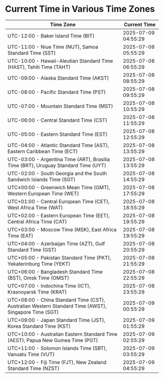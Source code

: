 # Current Time in Various Time Zones

| Time Zone | Current Time |
|-----------|--------------|
| UTC-12:00 - Baker Island Time (BIT) | 2025-07-09 04:55:29 |
| UTC-11:00 - Niue Time (NUT), Samoa Standard Time (SST) | 2025-07-08 05:55:29 |
| UTC-10:00 - Hawaii-Aleutian Standard Time (HAST), Tahiti Time (TAHT) | 2025-07-08 06:55:29 |
| UTC-09:00 - Alaska Standard Time (AKST) | 2025-07-08 08:55:29 |
| UTC-08:00 - Pacific Standard Time (PST) | 2025-07-08 09:55:29 |
| UTC-07:00 - Mountain Standard Time (MST) | 2025-07-08 10:55:29 |
| UTC-06:00 - Central Standard Time (CST) | 2025-07-08 11:55:29 |
| UTC-05:00 - Eastern Standard Time (EST) | 2025-07-08 12:55:29 |
| UTC-04:00 - Atlantic Standard Time (AST), Eastern Caribbean Time (ECT) | 2025-07-08 13:55:29 |
| UTC-03:00 - Argentina Time (ART), Brasília Time (BRT), Uruguay Standard Time (UYT) | 2025-07-08 13:55:29 |
| UTC-02:00 - South Georgia and the South Sandwich Islands Time (SGT) | 2025-07-08 14:55:29 |
| UTC±00:00 - Greenwich Mean Time (GMT), Western European Time (WET) | 2025-07-08 17:55:29 |
| UTC+01:00 - Central European Time (CET), West Africa Time (WAT) | 2025-07-08 18:55:29 |
| UTC+02:00 - Eastern European Time (EET), Central Africa Time (CAT) | 2025-07-08 19:55:29 |
| UTC+03:00 - Moscow Time (MSK), East Africa Time (EAT) | 2025-07-08 19:55:29 |
| UTC+04:00 - Azerbaijan Time (AZT), Gulf Standard Time (GST) | 2025-07-08 20:55:29 |
| UTC+05:00 - Pakistan Standard Time (PKT), Yekaterinburg Time (YEKT) | 2025-07-08 21:55:29 |
| UTC+06:00 - Bangladesh Standard Time (BST), Omsk Time (OMST) | 2025-07-08 22:55:29 |
| UTC+07:00 - Indochina Time (ICT), Krasnoyarsk Time (KRAT) | 2025-07-08 23:55:29 |
| UTC+08:00 - China Standard Time (CST), Australian Western Standard Time (AWST), Singapore Time (SGT) | 2025-07-09 00:55:29 |
| UTC+09:00 - Japan Standard Time (JST), Korea Standard Time (KST) | 2025-07-09 01:55:29 |
| UTC+10:00 - Australian Eastern Standard Time (AEST), Papua New Guinea Time (PGT) | 2025-07-09 02:55:29 |
| UTC+11:00 - Solomon Islands Time (SBT), Vanuatu Time (VUT) | 2025-07-09 03:55:29 |
| UTC+12:00 - Fiji Time (FJT), New Zealand Standard Time (NZST) | 2025-07-09 04:55:29 |
